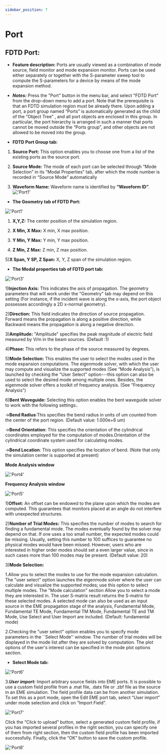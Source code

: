 ```yaml
---
sidebar_position: 7
---
```


# Port

## FDTD Port:
- **Feature description:**
Ports are usually viewed as a combination of mode source, field monitor and mode expansion monitor. Ports can be used either separately or together with the S-parameter sweep tool to compute the S-parameters for a device by means of the mode expansion method.

- ***Notes:***
Press the "Port" button in the menu bar, and select "FDTD Port" from the drop-down menu to add a port. Note that the prerequisite is that an FDTD simulation region must be already there. Upon adding a port, a port group named “Ports” is automatically generated as the child of the “Object Tree” , and all port objects are enclosed in this group. In particular, the port hierarchy is arranged in such a manner that ports cannot be moved outside the “Ports group”, and other objects are not allowed to be moved into the group.
- **FDTD Port Group tab:**

1) **Source Port:**
This option enables you to choose one from a list of the existing ports as the source port.

2) **Source Mode:**
The mode of each port can be selected through “Mode Selection” in its “Modal Properties” tab, after which the mode number is recorded in “Source Mode” automatically

3) **Waveform Name:**
Waveform name is identified by **“Waveform ID”**.
!['Port1'](../../static/img/tutorial/Port/Port1.png )


- **The Geometry tab of FDTD Port:**

!['Port1'](../../static/img/tutorial/Port/Port2.png)

1) **X,Y,Z:**
The center position of the simulation region.

2) **X Min, X Max:**
X min, X max position.

3) **Y Min, Y Max:**
Y min, Y max position.

4) **Z Min, Z Max:**
Z min, Z max position.

5)**X Span, Y SP, Z Span:**
X, Y, Z span of the simulation region.

- **The Modal properties tab of FDTD port tab:**

!['Port3'](../../static/img/tutorial/Port/Port3.png )

1)**Injection Axis:**
This indicates the axis of propagation. The geometry parameters that will work under the "Geometry" tab may depend on this setting (For instance, if the incident wave is along the x-axis, the port object possesses accordingly a 2D x-normal geometry).

2)**Direction:**
This field indicates the direction of source propagation. Forward means the propagation is along a positive direction, while Backward means the propagation is along a negative direction.

3)**Amplitude:**
 "Amplitude" specifies the peak magnitude of electric field measured by V/m in the beam sources. (Default :1)

4)**Phase:**
This refers to the phase of the source measured by degrees.

5)**Mode Selection:**
This enables the user to select the modes used in the mode expansion computations. The eigenmode solver, with which the user may compute and visualize the supported modes (See “Mode Analysis”), is launched by checking the "User Select" option---this option can also be used to select the desired mode among multiple ones. Besides, the eigenmode solver offers a toolkit of frequency analysis. (See "Frequency Analysis")

6)**Bent Waveguide:**
Selecting this option enables the bent waveguide solver to work with the following settings:.

->**Bend Radius**:This specifies the bend radius in units of um counted from the center of the port region. (Default value: 1.000e+6 um)

->**Bend Orientation**: This specifies the orientation of the cylindrical coordinates employed for the computation of modes.Orientation of the cylindrical coordinate system used for calculating modes.

->**Bend Location**: This option specifies the location of bend. (Note that only the simulation center is supported at present)

**Mode Analysis window**

!['Port4'](../../static/img/tutorial/Port/Port4.png )

**Frequency Analysis window**

!['Port5'](../../static/img/tutorial/Port/Port5.png)

1)**Offset:** An offset can be endowed to the plane upon which the modes are computed. This guarantees that monitors placed at an angle do not interfere with unexpected structures.

2)**Number of Trial Modes:** This specifies the number of modes to search for finding a fundamental mode. The modes eventually found by the solver may depend on that. If one uses a too small number, the expected modes could be missing. Usually, setting this number to 100 suffices to guarantee no physical modes would have been missed. However, users who are interested in higher order modes should set a even larger value, since in such cases more than 100 modes may be present. (Default value: 20)

3)**Mode Selection:**

1.Allow you to select the modes to use for the mode expansion calculation. The "user select" option launches the eigenmode solver where the user can calculate and visualize the supported modes; use this option to select multiple modes. The "Mode calculation" section Allow you to select a mode they are interested in. The user S-matrix result returns the S-matrix for these selected modes. A selected mode can also be used as an input source in the EME propagation stage of the analysis, Fundamental Mode, Fundamental TE Mode, Fundamental TM Mode, Fundamental TE and TM Mode, Use Select and User Import are included. (Default: fundamental mode)

2.Checking the "user select" option enables you to specify mode parameters in the ``Select Mode'' window. The number of trial modes will be displayed in the mode list after they are solved by computation. The plot options of the user's interest can be specified in the mode plot options section.

- **Select Mode tab:**

!['Port6'](../../static/img/tutorial/Port/Port6.png)

3.***User import:*** Import arbitrary source fields into EME ports. It is possible to use a custom field profile from a .mat file, .datx file or .zbf file as the source in an EME simulation. The field profile data can be from another simulation. To set this as a port mode, open the Edit EME port tab, select “User import” under mode selection and click on “Import Field”.


!['Port7'](../../static/img/tutorial/Port/Port7.png)

Click the “Click to upload” button, select a generated custom field profile, if you has imported several profiles in the right section, you can specify one of them from right section, then the custom field profile has been imported successfully. Finally, click the “OK” button to save the custom profile.

!['Port8'](../../static/img/tutorial/Port/Port8.png)
